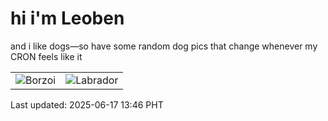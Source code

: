 # hi i'm Leoben

and i like dogs—so have some random dog pics that change whenever my CRON feels like it

|  |  |
|--------|----------|
| ![Borzoi](https://random-dog-vercel.vercel.app/api/random-borzoi?v=1750139206) | ![Labrador](https://random-dog-vercel.vercel.app/api/random-labrador?v=1750139206) |

Last updated: 2025-06-17 13:46 PHT
